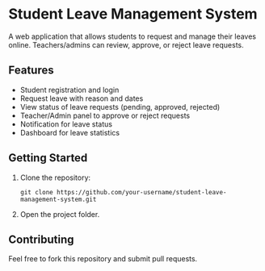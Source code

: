 # Student Leave Management System

A web application that allows students to request and manage their leaves online. Teachers/admins can review, approve, or reject leave requests.

## Features

- Student registration and login
- Request leave with reason and dates
- View status of leave requests (pending, approved, rejected)
- Teacher/Admin panel to approve or reject requests
- Notification for leave status
- Dashboard for leave statistics

## Getting Started

1. Clone the repository:
   ```
   git clone https://github.com/your-username/student-leave-management-system.git
   ```
2. Open the project folder.

## Contributing

Feel free to fork this repository and submit pull requests.

